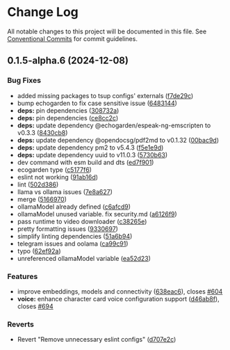 # Change Log

All notable changes to this project will be documented in this file.
See [Conventional Commits](https://conventionalcommits.org) for commit guidelines.

## 0.1.5-alpha.6 (2024-12-08)


### Bug Fixes

* added missing packages to tsup configs' externals ([f7de29c](https://github.com/okcashpro/okai/commit/f7de29cf2ed452e08fa68ebd44360f5bc5a3bf20))
* bump echogarden to fix case sensitive issue ([6483144](https://github.com/okcashpro/okai/commit/648314486a3b9bfc5a5a7185a18b9493d8ba1848))
* **deps:** pin dependencies ([308732a](https://github.com/okcashpro/okai/commit/308732a8906881a0c7a023765bbd4c5590c565e6))
* **deps:** pin dependencies ([ce8cc2c](https://github.com/okcashpro/okai/commit/ce8cc2c605a7eb5398fa2f3fcce8f69902396a91))
* **deps:** update dependency @echogarden/espeak-ng-emscripten to v0.3.3 ([8430cb8](https://github.com/okcashpro/okai/commit/8430cb8ca1f7bfdb982501411e6e7e19f4ff9ed7))
* **deps:** update dependency @opendocsg/pdf2md to v0.1.32 ([00bac9d](https://github.com/okcashpro/okai/commit/00bac9d26acbfcae1194948ebc1fec99e08f3423))
* **deps:** update dependency pm2 to v5.4.3 ([f5e1e9d](https://github.com/okcashpro/okai/commit/f5e1e9d2c39db62232e6d5c48f3b72397cbf220c))
* **deps:** update dependency uuid to v11.0.3 ([5730b63](https://github.com/okcashpro/okai/commit/5730b6381469848b9a715de6423c2c0abe2c565c))
* dev command with esm build and dts ([ed7f901](https://github.com/okcashpro/okai/commit/ed7f90119a20d97efd22bf5f3ea878e95e5ef988))
* ecogarden type ([c5177f6](https://github.com/okcashpro/okai/commit/c5177f692f5d2544b12fd87d58ec746d673615bb))
* eslint not working ([91ab16d](https://github.com/okcashpro/okai/commit/91ab16d6cb7361e6785ad5e6f7a617584357f00a))
* lint ([502d386](https://github.com/okcashpro/okai/commit/502d386eb0f7edf5adbc8952f36740a916242b92))
* llama vs ollama issues ([7e8a627](https://github.com/okcashpro/okai/commit/7e8a62716420dc5f7f8b8a3201d850a1b61c5ec0))
* merge ([5166970](https://github.com/okcashpro/okai/commit/51669704d26055e0def162a250ecb2e1076dcd76))
* ollamaModel already defined ([c6afcd9](https://github.com/okcashpro/okai/commit/c6afcd99cf6beec63b50939387adda653c85cef4))
* ollamaModel unused variable.  fix security.md ([a6126f9](https://github.com/okcashpro/okai/commit/a6126f9662ecef24ad5da24dcf7252557219b608))
* pass runtime to video downloader ([c38265e](https://github.com/okcashpro/okai/commit/c38265e749898b130ba0c5f87c7f5f2e0057f162))
* pretty formatting issues ([9330697](https://github.com/okcashpro/okai/commit/9330697fb09f36023c35c0993d7c58b03c1aa0ac))
* simplify linting dependencies ([51a6b94](https://github.com/okcashpro/okai/commit/51a6b94f6764f4951f48b730c5fdf821876c070f))
* telegram issues and oolama ([ca99c91](https://github.com/okcashpro/okai/commit/ca99c91d9230920169f2a9e5d17d6e8e270f608f))
* typo ([62ef92a](https://github.com/okcashpro/okai/commit/62ef92aade4be9df09dbc597db9363acd57d5997))
* unreferenced ollamaModel variable ([ea52d23](https://github.com/okcashpro/okai/commit/ea52d23a2c73372204db12e4f65c8ee975e7ae99))


### Features

* improve embeddings, models and connectivity ([638eac6](https://github.com/okcashpro/okai/commit/638eac67a83bd3346bb48ae5d5921857f44cf980)), closes [#604](https://github.com/okcashpro/okai/issues/604)
* **voice:** enhance character card voice configuration support ([d46ab8f](https://github.com/okcashpro/okai/commit/d46ab8fa34f266b5ea167dc74ab81f9bde19fa76)), closes [#694](https://github.com/okcashpro/okai/issues/694)


### Reverts

* Revert "Remove unnecessary eslint configs" ([d707e2c](https://github.com/okcashpro/okai/commit/d707e2ce72218202c8703483673e8453134f0e13))
